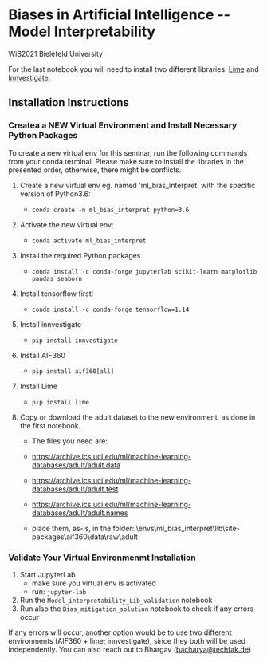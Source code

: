 # Biases in Artificial Intelligence -- Model Interpretability

WiS2021 Bielefeld University

For the last notebook you will need to install two different libraries: [Lime](https://github.com/marcotcr/lime) and [Innvestigate](https://github.com/albermax/innvestigate). 

## Installation Instructions 

### Createa a NEW Virtual Environment and Install Necessary Python Packages

To create a new virtual env for this seminar, run the following commands from your conda terminal. Please make sure to install the libraries in the presented order, otherwise, there might be conflicts.

1. Create a new virtual env eg. named 'ml_bias_interpret' with the specific version of Python3.6:
 	- `conda create -n ml_bias_interpret python=3.6`
2. Activate the new virtual env:
	- `conda activate ml_bias_interpret`
3. Install the required Python packages
	- `conda install -c conda-forge jupyterlab scikit-learn matplotlib pandas seaborn`
4. Install tensorflow first!
	- `conda install -c conda-forge tensorflow=1.14`
5. Install innvestigate 
	- `pip install innvestigate`
6. Install AIF360
	- `pip install aif360[all]`
7. Install Lime 
	- `pip install lime`
    
8. Copy or download the adult dataset to the new environment, as done in the first notebook.
	- The files you need are:
	- https://archive.ics.uci.edu/ml/machine-learning-databases/adult/adult.data
	- https://archive.ics.uci.edu/ml/machine-learning-databases/adult/adult.test
	- https://archive.ics.uci.edu/ml/machine-learning-databases/adult/adult.names

	- place them, as-is, in the folder: \envs\ml_bias_interpret\lib\site-packages\aif360\data\raw\adult

	


### Validate Your Virtual Environmenmt Installation

1. Start JupyterLab
	- make sure you virtual env is activated
	- run: `jupyter-lab`
2. Run the `Model_interpretability_Lib_validation` notebook   
3. Run also the `Bias_mitigation_solution` notebook to check if any errors occur 

If any errors will occur, another option would be to use two different environments (AIF360 + lime; innvestigate), since they both will be used independently.
You can also reach out to Bhargav (bacharya@techfak.de)

